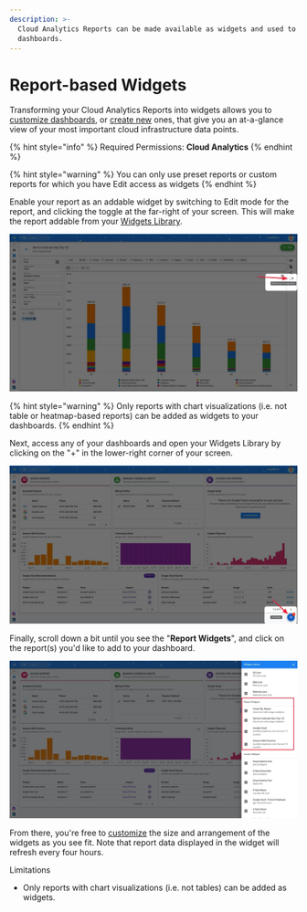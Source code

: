 ```yaml
---
description: >-
  Cloud Analytics Reports can be made available as widgets and used to build
  dashboards.
---
```


# Report-based Widgets

Transforming your Cloud Analytics Reports into widgets allows you to [customize dashboards](customizing-dashboards.md), or [create new](creating-a-new-dashboard.md) ones, that give you an at-a-glance view of your most important cloud infrastructure data points.

{% hint style="info" %}
Required Permissions: **Cloud Analytics**
{% endhint %}

{% hint style="warning" %}
You can only use preset reports or custom reports for which you have Edit access as widgets 
{% endhint %}

Enable your report as an addable widget by switching to Edit mode for the report, and clicking the toggle at the far-right of your screen. This will make the report addable from your [Widgets Library](widgets-overview.md).

![](../.gitbook/assets/addtowidgetlibrary.jpg)

{% hint style="warning" %}
Only reports with chart visualizations \(i.e. not table or heatmap-based reports\) can be added as widgets to your dashboards.
{% endhint %}

Next, access any of your dashboards and open your Widgets Library by clicking on the "+" in the lower-right corner of your screen.

![](../.gitbook/assets/addwidgets.jpg)

Finally, scroll down a bit until you see the "**Report Widgets**", and click on the report\(s\) you'd like to add to your dashboard.

![](../.gitbook/assets/reportswidgets.jpg)

From there, you're free to [customize](customizing-dashboards.md) the size and arrangement of the widgets as you see fit. Note that report data displayed in the widget will refresh every four hours. 

Limitations

* Only reports with chart visualizations \(i.e. not tables\) can be added as widgets.

